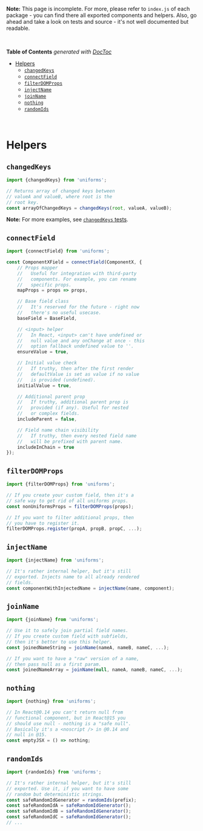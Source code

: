 **Note:** This page is incomplete. For more, please refer to `index.js` of each package - you can find there all exported components and helpers. Also, go ahead and take a look on tests and source - it's not well documented but readable.

<br>

<!-- START doctoc generated TOC please keep comment here to allow auto update -->
<!-- DON'T EDIT THIS SECTION, INSTEAD RE-RUN doctoc TO UPDATE -->
**Table of Contents**  *generated with [DocToc](https://github.com/thlorenz/doctoc)*

- [Helpers](#helpers)
    - [`changedKeys`](#changedkeys)
    - [`connectField`](#connectfield)
    - [`filterDOMProps`](#filterdomprops)
    - [`injectName`](#injectname)
    - [`joinName`](#joinname)
    - [`nothing`](#nothing)
    - [`randomIds`](#randomids)

<!-- END doctoc generated TOC please keep comment here to allow auto update -->

<br>

# Helpers

## `changedKeys`

```js
import {changedKeys} from 'uniforms';

// Returns array of changed keys between
// valueA and valueB, where root is the
// root key.
const arrayOfChangedKeys = changedKeys(root, valueA, valueB);
```

**Note:** For more examples, see [`changedKeys` tests](https://github.com/vazco/uniforms/blob/master/packages/uniforms/test/helpers/changedKeys.js).

## `connectField`

```js
import {connectField} from 'uniforms';

const ComponentXField = connectField(ComponentX, {
    // Props mapper
    //   Useful for integration with third-party
    //   components. For example, you can rename
    //   specific props.
    mapProps = props => props,

    // Base field class
    //   It's reserved for the future - right now
    //   there's no useful usecase.
    baseField = BaseField,

    // <input> helper
    //   In React, <input> can't have undefined or
    //   null value and any onChange at once - this
    //   option fallback undefined value to ''.
    ensureValue = true,

    // Initial value check
    //   If truthy, then after the first render
    //   defaultValue is set as value if no value
    //   is provided (undefined).
    initialValue = true,

    // Additional parent prop
    //   If truthy, additional parent prop is
    //   provided (if any). Useful for nested
    //   or complex fields.
    includeParent = false,

    // Field name chain visibility
    //   If truthy, then every nested field name
    //   will be prefixed with parent name.
    includeInChain = true
});
```

## `filterDOMProps`

```js
import {filterDOMProps} from 'uniforms';

// If you create your custom field, then it's a
// safe way to get rid of all uniforms props.
const nonUniformsProps = filterDOMProps(props);

// If you want to filter additional props, then
// you have to register it.
filterDOMProps.register(propA, propB, propC, ...);
```

## `injectName`

```js
import {injectName} from 'uniforms';

// It's rather internal helper, but it's still
// exported. Injects name to all already rendered
// fields.
const componentWithInjectedName = injectName(name, component);
```

## `joinName`

```js
import {joinName} from 'uniforms';

// Use it to safely join partial field names.
// If you create custom field with subfields,
// then it's better to use this helper.
const joinedNameString = joinName(nameA, nameB, nameC, ...);

// If you want to have a "raw" version of a name,
// then pass null as a first param.
const joinedNameArray = joinName(null, nameA, nameB, nameC, ...);
```

## `nothing`

```js
import {nothing} from 'uniforms';

// In React@0.14 you can't return null from
// functional component, but in React@15 you
// should use null - nothing is a "safe null".
// Basically it's a <noscript /> in @0.14 and
// null in @15.
const emptyJSX = () => nothing;
```

## `randomIds`

```js
import {randomIds} from 'uniforms';

// It's rather internal helper, but it's still
// exported. Use it, if you want to have some
// random but deterministic strings.
const safeRandomIdGenerator = randomIds(prefix);
const safeRandomIdA = safeRandomIdGenerator();
const safeRandomIdB = safeRandomIdGenerator();
const safeRandomIdC = safeRandomIdGenerator();
// ...
```
